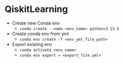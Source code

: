 
# QiskitLearning

 - Create new Conda env
	 - `conda create --name <env_name> python=3.13.5`
 - Create conda env from yml
	 - `conda env create -f <env_yml_file_path>`
 - Export existing env
	 - `conda activate <env_name>`
	 - `conda env export > <export_file.yml>`
